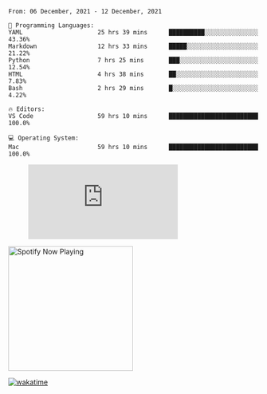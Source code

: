 <!--START_SECTION:waka-->
```text
From: 06 December, 2021 - 12 December, 2021

💬 Programming Languages: 
YAML                     25 hrs 39 mins      ██████████░░░░░░░░░░░░░░░   43.36% 
Markdown                 12 hrs 33 mins      █████░░░░░░░░░░░░░░░░░░░░   21.22% 
Python                   7 hrs 25 mins       ███░░░░░░░░░░░░░░░░░░░░░░   12.54% 
HTML                     4 hrs 38 mins       ██░░░░░░░░░░░░░░░░░░░░░░░   7.83% 
Bash                     2 hrs 29 mins       █░░░░░░░░░░░░░░░░░░░░░░░░   4.22%

🔥 Editors: 
VS Code                  59 hrs 10 mins      █████████████████████████   100.0%

💻 Operating System: 
Mac                      59 hrs 10 mins      █████████████████████████   100.0%

```


<!--END_SECTION:waka-->

<figure><embed src="https://wakatime.com/share/@gregnrobinson/001c6d31-0c95-44f9-b6d7-9fd705354f62.svg"></embed></figure>

[<img src="https://spotify-playing-gregnrobinson.vercel.app/api/spotify/?background_color=transparent&border_color=transparent" alt="Spotify Now Playing" width="250" />](https://open.spotify.com/user/gregnrobinson-ca)

[![wakatime](https://wakatime.com/badge/user/37718f76-572e-4513-b2c5-41c4d93d287a.svg)](https://wakatime.com/@37718f76-572e-4513-b2c5-41c4d93d287a)



